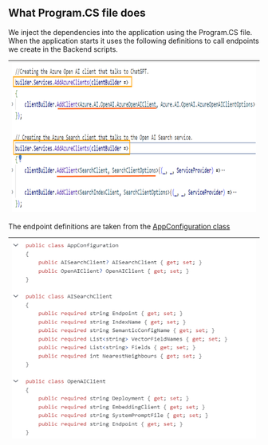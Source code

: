 ## What Program.CS file does

We inject the dependencies into the application using the Program.CS file. When the application starts it uses the following definitions to call endpoints we create in the Backend scripts.

|<img src='../media/02_CallingEndpoints.PNG' width='720' height='300'>|
| ------ |

The endpoint definitions are taken from the [AppConfiguration class](/src/api/ProductSearchAPI/Models/AppConfiguration.cs)

|<img src='../media/02_AppConfig.PNG' width='500' height='400'>|
| ------ |

